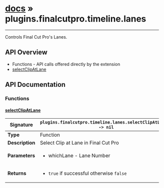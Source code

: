 # [docs](index.md) » plugins.finalcutpro.timeline.lanes
---

Controls Final Cut Pro's Lanes.

## API Overview
* Functions - API calls offered directly by the extension
 * [selectClipAtLane](#selectclipatlane)

## API Documentation

### Functions

#### [selectClipAtLane](#selectclipatlane)
| <span style="font-align: left;">**Signature**</span> | <span style="font-align: left;">`plugins.finalcutpro.timeline.lanes.selectClipAtLane() -> nil` </span>                                                |
| -----------------------------------------------------|---------------------------------------------------------------------------------------------------------|
| **Type**                                             | Function                                                                                         |
| **Description**                                      | Select Clip at Lane in Final Cut Pro                                                                                         |
| **Parameters**                                       | <ul><li>whichLane - Lane Number</li></ul> |
| **Returns**                                          | <ul><li>`true` if successful otherwise `false`</li></ul>          |

